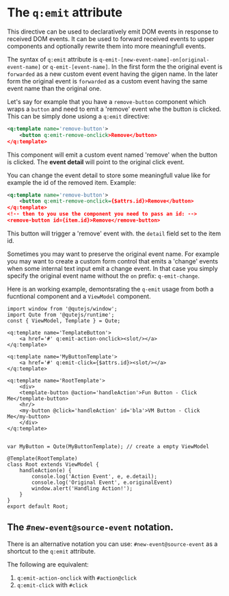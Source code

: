 # The `q:emit` attribute

This directive can be used to declaratively emit DOM events in response to received DOM events. It can be used to forward received events to upper components and optionally rewrite them into more meaningfull events.

The syntax of `q:emit` attribute is `q-emit-[new-event-name]-on[original-event-name]` or `q-emit-[event-name]`. In the first form the the original event is `forwarded` as a new custom event event having the gigen name. In the later form the original event is `forwarded` as a custom event having the same event name than the original one.

Let's say for example that you have a `remove-button` component which wraps a `button` and need to emit a 'remove' event whe the button is clicked. This can be simply done usiong a `q:emit` directive:

```xml
<q:template name='remove-button'>
	<button q:emit-remove-onclick>Remove</button>
</q:template>
```

This component will emit a custom event named 'remove' when the button is clicked. The **event detail** will point to the original click event.

You can change the event detail to store some meaningfull value like for example the id of the removed item. Example:

```xml
<q:template name='remove-button'>
	<button q:emit-remove-onclick={$attrs.id}>Remove</button>
</q:template>
<!-- then to you use the component you need to pass an id: -->
<remove-button id={item.id}>Remove</remove-button>
```

This button will trigger a 'remove' event with. the `detail` field set to the item id.

Sometimes you may want to preserve the original event name. For example you may want to create a custom form control that emits a 'change' events when some internal text input emit a change event. In that case you simply specify the original event name without the `on` prefix: `q-emit-change`.

Here is an working example, demontsrating the `q-emit` usage from both a fucntional component and a `ViewModel` component.

```jsq
import window from '@qutejs/window';
import Qute from '@qutejs/runtime';
const { ViewModel, Template } = Qute;

<q:template name='TemplateButton'>
	<a href='#' q:emit-action-onclick><slot/></a>
</q:template>

<q:template name='MyButtonTemplate'>
	<a href='#' q:emit-click={$attrs.id}><slot/></a>
</q:template>

<q:template name='RootTemplate'>
	<div>
	<template-button @action='handleAction'>Fun Button - Click Me</template-button>
	<hr/>
	<my-button @click='handleAction' id='bla'>VM Button - Click Me</my-button>
	</div>
</q:template>


var MyButton = Qute(MyButtonTemplate); // create a empty ViewModel

@Template(RootTemplate)
class Root extends ViewModel {
    handleAction(e) {
		console.log('Action Event', e, e.detail);
		console.log('Original Event', e.originalEvent)
		window.alert('Handling Action!');
	}
}
export default Root;
```

## The `#new-event@source-event` notation.

There is an alternative notation you can use: `#new-event@source-event` as a shortcut to the `q:emit` attribute.

The following are equivalent:

1. `q:emit-action-onclick` with `#action@click`
2. `q:emit-click` with `#click`

